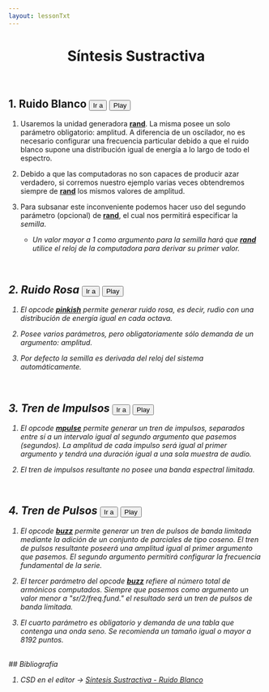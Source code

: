 ```yaml
---
layout: lessonTxt
---
```


# <center> Síntesis Sustractiva </center>

<br>

<script> 
function jumpToLine(init, end) { 
 editor.setSelection({line: init, ch:0}, {line: end});
 editor.scrollIntoView({line: init-2, ch:0});
}

 
function play(i) {
    var csd = ""
    if (i == 1)
      csd = "<CsScore>\na 0 0 12\n i 1 12 3 -12\ne";
    else if (i == 2)
      csd = "<CsScore>\na 0 0 12\n i 2 12 3 -12\ne";
    else if (i == 3)
      csd = "<CsScore>\na 0 0 12\n i 3 12 3 -12\ne";
    else if (i == 4)
      csd = "<CsScore>\na 0 0 12\n f 1 12 8192 10 1\n i 4 12 3 -12\ne";
    var txt = editor.getValue();
    txt = txt.replace(/<CsScore>/, csd);

     csound.stop();
     csound.Csound.setOption("-r" + window.parent.csound.Csound.getaudioContext().sampleRate);
     csound.CompileCsdText(txt);
 	 csound.Play();
}

</script>


## 1. Ruido Blanco  <button onclick="jumpToLine(4,16)">Ir a</button> <button onclick="play(1)">Play</button>

1. Usaremos la unidad generadora <a href="http://www.csounds.com/manual/html/rand.html"><b>rand</b></a>. La misma posee un solo parámetro obligatorio: amplitud. A diferencia de un oscilador, no es necesario configurar una frecuencia particular debido a que el ruido blanco supone una distribución igual de energía a lo largo de todo el espectro.

2. Debido a que las computadoras no son capaces de producir azar verdadero, si corremos nuestro ejemplo varias veces obtendremos siempre de <a href="http://www.csounds.com/manual/html/rand.html"><b>rand</b></a> los mismos valores de amplitud. 

3. Para subsanar este inconveniente podemos hacer uso del segundo parámetro (opcional) de <a href="http://www.csounds.com/manual/html/rand.html"><b>rand</b></a>, el cual nos permitirá especificar la <i>semilla</i>.

      - <i>Un valor mayor a 1 como argumento para la <i>semilla</i> hará que <a href="http://www.csounds.com/manual/html/rand.html"><b>rand</b></a> utilice el reloj de la computadora para derivar su primer valor.

<br>

## 2. Ruido Rosa  <button onclick="jumpToLine(17,27)">Ir a</button> <button onclick="play(2)">Play</button>


1. El opcode <a href="http://www.csounds.com/manual/html/pinkish.html"><b>pinkish</b></a> permite generar ruido rosa, es decir, rudio con una distribución de energía igual en cada octava.

2. Posee varios parámetros, pero obligatoriamente sólo demanda de un argumento: amplitud.

3. Por defecto la semilla es derivada del reloj del sistema automáticamente.


<br>

## 3. Tren de Impulsos  <button onclick="jumpToLine(29,42)">Ir a</button> <button onclick="play(3)">Play</button>


1. El opcode <a href="http://www.csounds.com/manual/html/mpulse.html"><b>mpulse</b></a> permite generar un tren de impulsos, separados entre sí a un intervalo igual al segundo argumento que pasemos (segundos). La amplitud de cada impulso será igual al primer argumento y tendrá una duración igual a una sola muestra de audio.

2. El tren de impulsos resultante no posee una banda espectral limitada.


<br>


## 4. Tren de Pulsos  <button onclick="jumpToLine(44,57)">Ir a</button> <button onclick="play(4)">Play</button>

1. El opcode <a href="http://www.csounds.com/manual/html/buzz.html"><b>buzz</b></a> permite generar un tren de pulsos de banda limitada mediante la adición de un conjunto de parciales de tipo coseno. El tren de pulsos resultante poseerá una amplitud igual al primer argumento que pasemos. El segundo argumento permitirá configurar la frecuencia fundamental de la serie.

2. El tercer parámetro del opcode <a href="http://www.csounds.com/manual/html/buzz.html"><b>buzz</b></a> refiere al número total de armónicos computados. Siempre que pasemos como argumento un valor menor a "sr/2/freq.fund." el resultado será un tren de pulsos de banda limitada.

3. El cuarto parámetro es obligatorio y demanda de una tabla que contenga una onda seno. Se recomienda un tamaño igual o mayor a 8192 puntos.


<br>
## Bibliografía

1. CSD en el editor -> <a href="{{site.baseurl}}/lessons/sintesis_aditiva/side_projects/sintesis_sustractiva/Capitulo1/sustractiva_1.1.csd">Síntesis Sustractiva - Ruido Blanco</a>

<br>

